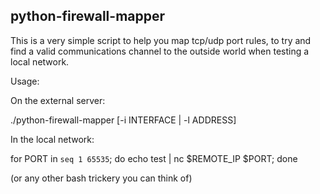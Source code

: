 python-firewall-mapper
----------------------

This is a very simple script to help you map tcp/udp port rules, to try and
find a valid communications channel to the outside world when testing a
local network.


Usage:

On the external server:

./python-firewall-mapper [-i INTERFACE | -l ADDRESS]


In the local network:

for PORT in `seq 1 65535`; do echo test | nc $REMOTE_IP $PORT; done

(or any other bash trickery you can think of)



